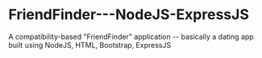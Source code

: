 # FriendFinder---NodeJS-ExpressJS
A compatibility-based "FriendFinder" application -- basically a dating app built using NodeJS, HTML, Bootstrap, ExpressJS

